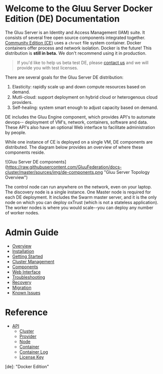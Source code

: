 # Welcome to the Gluu Server Docker Edition (DE) Documentation

The Gluu Server is an Identity and Access Management (IAM) suite. It consists
of several free open source components integrated together. [Community Edition 
(CE)](http://gluu.org/docs) uses a `chroot` file system container. Docker containers
offer process and network isolation. Docker is the future! This distribution
is **still in beta.** We don't recommend using it in production.

> If you'd like to help us beta test DE, please [contact us](https://www.gluu.org/company/contact-us/) and we will provide you with test licenses. 

There are several goals for the Gluu Server DE distribution:    
 1. Elasticity: rapidly scale up and down compute resources based on demand.     
 2. Mutli-cloud: support deployment on hybrid cloud or heterogenous cloud providers.     
 3. Self-healing: system smart enough to adjust capacity based on demand.      

DE includes the Gluu Engine component, which provides API's to automate devops--
deployment of VM's, network, containers, software and data. These API's also have 
an optional Web interface to facilitate administration by people.

While one instance of CE is deployed on a single VM, DE components are 
distributed. The diagram below provides an overview of where these components reside.

![Gluu Server DE components]
(https://raw.githubusercontent.com/GluuFederation/docs-cluster/master/sources/img/de-components.png
"Gluu Server Topology Overview")

The control node can run anywhere on the network, even on your laptop. The discovery
node is a single instance. One Master node is required for each DE deployment. It includes
the Swarm master server, and it is the only node on which you can deploy oxTrust (which is
not a stateless application). The worker nodes is where you would scale--you can deploy
any number of worker nodes.


# Admin Guide
- [Overview](./admin-guide/overview/index.md)
- [Installation](./admin-guide/installation/index.md)
- [Getting Started](./admin-guide/getting-started/index.md)
- [Cluster Management](./admin-guide/cluster-management/index.md)
- [Components](./admin-guide/components/index.md)
- [Web Interface](./admin-guide/webui/index.md)
- [Troubleshooting](./admin-guide/troubleshooting/index.md)
- [Recovery](./admin-guide/recovery/index.md)
- [Migration](./admin-guide/migration/index.md)
- [Known Issues](./admin-guide/known-issues/index.md)

# Reference
- [API](./reference/api/index.md)
  - [Cluster](./reference/api/cluster.md)
  - [Provider](./reference/api/provider.md)
  - [Node](./reference/api/node.md)
  - [Container](./reference/api/container.md)
  - [Container Log](./reference/api/container_log.md)
  - [License Key](./reference/api/license_key.md)

[de]: "Docker Edition"
